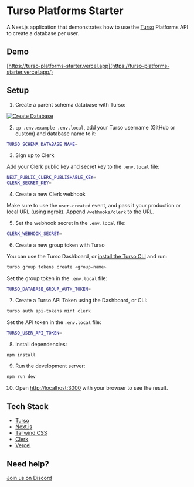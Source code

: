# Turso Platforms Starter

A Next.js application that demonstrates how to use the [Turso](https://turso.tech) Platforms API to create a database per user.

## Demo

[https://turso-platforms-starter.vercel.app](https://turso-platforms-starter.vercel.app/)

## Setup

1. Create a parent schema database with Turso:

[![Create Database](https://sqlite.new/button)](https://sqlite.new?dump=https%3A%2F%2Fraw.githubusercontent.com%2Fnotrab%2Fturso-platforms-starter%2Fmain%2Fsql.dump&type=schema)

2. `cp .env.example .env.local`, add your Turso username (GitHub or custom) and database name to it:

```bash
TURSO_SCHEMA_DATABASE_NAME=
```

3. Sign up to Clerk

Add your Clerk public key and secret key to the `.env.local` file:

```bash
NEXT_PUBLIC_CLERK_PUBLISHABLE_KEY=
CLERK_SECRET_KEY=
```

4. Create a new Clerk webhook

Make sure to use the `user.created` event, and pass it your production or local URL (using ngrok). Append `/webhooks/clerk` to the URL.

5. Set the webhook secret in the `.env.local` file:

```bash
CLERK_WEBHOOK_SECRET=
```

6. Create a new group token with Turso

You can use the Turso Dashboard, or [install the Turso CLI](https://docs.turso.tech/cli/installation) and run:

```bash
turso group tokens create <group-name>
```

Set the group token in the `.env.local` file:

```bash
TURSO_DATABASE_GROUP_AUTH_TOKEN=
```

7. Create a Turso API Token using the Dashboard, or CLI:

```bash
turso auth api-tokens mint clerk
```

Set the API token in the `.env.local` file:

```bash
TURSO_USER_API_TOKEN=
```

8. Install dependencies:

```bash
npm install
```

9. Run the development server:

```bash
npm run dev
```

10. Open [http://localhost:3000](http://localhost:3000) with your browser to see the result.

## Tech Stack

- [Turso](https://turso.tech)
- [Next.js](https://nextjs.org)
- [Tailwind CSS](https://tailwindcss.com)
- [Clerk](https://clerk.com)
- [Vercel](https://vercel.com)

## Need help?

[Join us on Discord](https://tur.so/discord)

